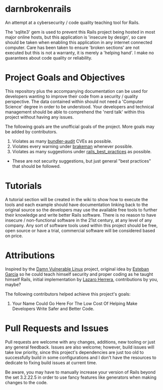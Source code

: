 # darnbrokenrails
An attempt at a cybersecurity / code quality teaching tool for Rails.

The 'sqlite3' gem is used to prevent this Rails project being hosted in most major online hosts, but this application is 'insecure by design', so care should be taken when enabling this application in any internet connected computer. Care has been taken to ensure 'broken sections' are not executed but this is not a warranty, it is merely a 'helping hand'. I make no guarantees about code quality or reliability.

# Project Goals and Objectives
This repository plus the accompanying documentation can be used for developers wanting to improve their code from a security / quality perspective. The data contained within should not need a 'Computer Science' degree in order to be understood. Your developers and technical management should be able to comprehend the 'nerd talk' within this project without having any issues.

The following goals are the unofficial goals of the project. More goals may be added by contributors.
1. Violates as many [bundler-audit](https://github.com/rubysec/bundler-audit) CVEs as possible.
2. Violates every warning under [brakeman](https://github.com/presidentbeef/brakeman) whenever possible.
3. Violates as many suggestions under [rails_best_practices](https://rails-bestpractices.com/) as possible.
  * These are not security suggestions, but just general "best practices" that should be followed.

# Tutorials
A tutorial section will be created in the wiki to show how to execute the tools and each example should have documentation linking back to the original source so the developers may use the available free tools to further their knowledge and write better Rails software. There is no reason to have insecure / non-functional software in the 21st century, at any level of any company. Any sort of software tools used within this project should be free, open source or have a trial, commercial software will be considered based on price.

# Attributions
Inspired by the [Damn Vulnerable Linux](https://distrowatch.com/table.php?distribution=dvl) project, original idea by [Esteban Garcia](https://www.linkedin.com/in/esteban-garcia-306468101/) so he could teach himself security and proper coding as he taught himself Rails, initial implementation by [Lazaro Herrera](https://www.linkedin.com/in/lazaroherrera/), contributions by you, maybe?

The following contributors helped achieve this project's goals:
1) Your Name Could Go Here For The Low Cost Of Helping Make Developers Write Safer and Better Code.

# Pull Requests and Issues
Pull requests are welcome with any changes, additions, new tooling or just any general feedback. Issues are also welcome; however, build issues will take low priority, since this project's dependencies are just too old to successfully build in some configurations and I don't have the resources to dedicate to fixing build issues at current time.

Be aware, you may have to manually increase your version of Rails beyond the set 3.2.22.5 in order to use fancy features like generators when making changes to the code.
